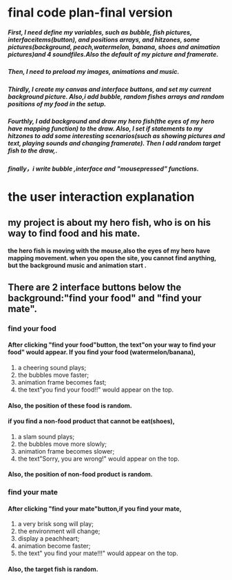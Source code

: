 
# final code plan-final version


##### First, I need define my variables, such as bubble, fish pictures, interfaceitems(button), and positions arrays, and hitzones, some pictures(background, peach,watermelon, banana, shoes and animation pictures)and 4 soundfiles.Also the default of my picture and framerate.

##### Then, I need to preload my images, animations and music.

##### Thirdly, I create my canvas and interface buttons, and set my current background picture. Also,i add bubble, random fishes arrays and random positions of my food in the setup.

##### Fourthly, I add background and draw my hero fish(the eyes of my hero have mapping function) to the draw. Also, I set if statements to my hitzones to add some interesting scenarios(such as showing pictures and text, playing sounds and changing framerate). Then I add random target fish to the draw,.
##### finally，i write bubble ,interface and "mousepressed" functions.

# the user interaction explanation
## my project is about my hero fish, who is on his way to find food and his mate.
#### the hero fish is moving with the mouse,also the eyes of my hero have mapping movement. when you open the site, you cannot find anything, but the background music and animation start .
## There are 2 interface buttons below the background:"find your food" and "find your mate".
### find your food
#### After clicking "find your food"button, the text"on your way to find your food" would appear. If you find your food (watermelon/banana),
1. a cheering sound plays;
2. the bubbles move faster;
3. animation frame becomes fast;
4. the text"you find your food!!" would appear on the top.
#### Also, the position of these food is random.

#### if you find a non-food product that cannot be eat(shoes),
1. a slam sound plays;
2. the bubbles move more slowly;
3. animation frame becomes slower;
4. the text"Sorry, you are wrong!" would appear on the top.
#### Also, the position of non-food product is random.

### find your mate
#### After clicking "find your mate"button,if you find your mate,
1. a very brisk song will play; 
2. the environment will change;
3. display a peachheart;
4. animation become faster;
5.  the text" you find your mate!!!" would appear on the top.
#### Also, the target fish is random.


